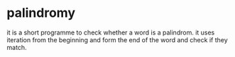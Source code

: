 # palindromy
it is a short programme to check whether a word is a palindrom.
it uses iteration from the beginning and form the end of the word and check if they match.
